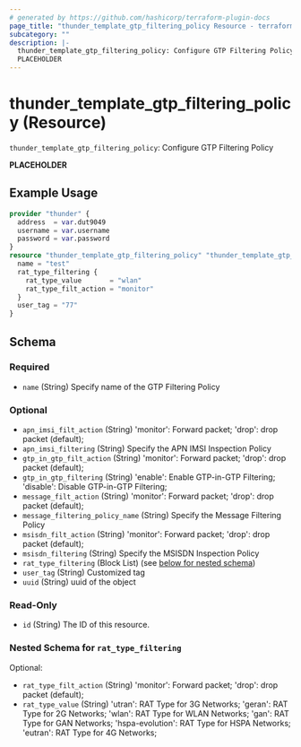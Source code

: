 ```yaml
---
# generated by https://github.com/hashicorp/terraform-plugin-docs
page_title: "thunder_template_gtp_filtering_policy Resource - terraform-provider-thunder"
subcategory: ""
description: |-
  thunder_template_gtp_filtering_policy: Configure GTP Filtering Policy
  PLACEHOLDER
---
```


# thunder_template_gtp_filtering_policy (Resource)

`thunder_template_gtp_filtering_policy`: Configure GTP Filtering Policy

__PLACEHOLDER__

## Example Usage

```terraform
provider "thunder" {
  address  = var.dut9049
  username = var.username
  password = var.password
}
resource "thunder_template_gtp_filtering_policy" "thunder_template_gtp_filtering_policy" {
  name = "test"
  rat_type_filtering {
    rat_type_value       = "wlan"
    rat_type_filt_action = "monitor"
  }
  user_tag = "77"
}
```

<!-- schema generated by tfplugindocs -->
## Schema

### Required

- `name` (String) Specify name of the GTP Filtering Policy

### Optional

- `apn_imsi_filt_action` (String) 'monitor': Forward packet; 'drop': drop packet (default);
- `apn_imsi_filtering` (String) Specify the APN IMSI Inspection Policy
- `gtp_in_gtp_filt_action` (String) 'monitor': Forward packet; 'drop': drop packet (default);
- `gtp_in_gtp_filtering` (String) 'enable': Enable GTP-in-GTP Filtering; 'disable': Disable GTP-in-GTP Filtering;
- `message_filt_action` (String) 'monitor': Forward packet; 'drop': drop packet (default);
- `message_filtering_policy_name` (String) Specify the Message Filtering Policy
- `msisdn_filt_action` (String) 'monitor': Forward packet; 'drop': drop packet (default);
- `msisdn_filtering` (String) Specify the MSISDN Inspection Policy
- `rat_type_filtering` (Block List) (see [below for nested schema](#nestedblock--rat_type_filtering))
- `user_tag` (String) Customized tag
- `uuid` (String) uuid of the object

### Read-Only

- `id` (String) The ID of this resource.

<a id="nestedblock--rat_type_filtering"></a>
### Nested Schema for `rat_type_filtering`

Optional:

- `rat_type_filt_action` (String) 'monitor': Forward packet; 'drop': drop packet (default);
- `rat_type_value` (String) 'utran': RAT Type for 3G Networks; 'geran': RAT Type for 2G Networks; 'wlan': RAT Type for WLAN Networks; 'gan': RAT Type for GAN Networks; 'hspa-evolution': RAT Type for HSPA Networks; 'eutran': RAT Type for 4G Networks;



